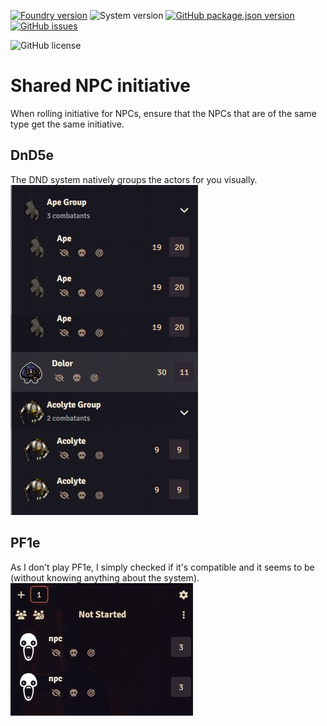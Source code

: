 [![Foundry version](https://img.shields.io/endpoint?url=https%3A%2F%2Ffoundryshields.com%2Fversion%3Furl%3Dhttps%253A%252F%252Fgithub.com%252FTPNils%252Ffvtt-shared-npc-initiative%252Freleases%252Fdownload%252Flatest%252Fmodule.json%26style%3Dflat)](https://foundryvtt.com/)
![System version](https://img.shields.io/endpoint?url=https%3A%2F%2Ffoundryshields.com%2Fsystem%3Furl%3Dhttps%253A%252F%252Fgithub.com%252FTPNils%252Ffvtt-shared-npc-initiative%252Freleases%252Fdownload%252Flatest%252Fmodule.json%26style%3Dflat%26nameType%3Dshort%26showVersion%3D1)
[![GitHub package.json version](https://img.shields.io/github/package-json/v/TPNils/fvtt-shared-npc-initiative?style=flat&label=latest+version)](https://github.com/TPNils/fvtt-shared-npc-initiative/releases/tag/latest)
[![GitHub issues](https://img.shields.io/github/issues/TPNils/fvtt-shared-npc-initiative?style=flat)](https://github.com/TPNils/fvtt-shared-npc-initiative/issues)

![GitHub license](https://img.shields.io/github/license/TPNils/fvtt-shared-npc-initiative?style=flat)

# Shared NPC initiative
When rolling initiative for NPCs, ensure that the NPCs that are of the same type get the same initiative.

## DnD5e
The DND system natively groups the actors for you visually.  
![dnd5e](/assets/dnd5e.jpg)

## PF1e
As I don't play PF1e, I simply checked if it's compatible and it seems to be (without knowing anything about the system).  
![pf1e](/assets/pf1e.jpg)
